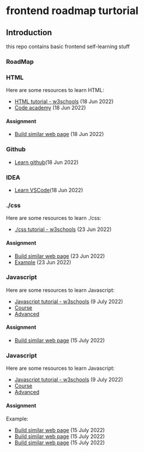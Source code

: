 # frontend roadmap turtorial

## Introduction

this repo contains basic frontend self-learning stuff 

### RoadMap
### HTML
Here are some resources to learn HTML:

- [HTML tutorial - w3schools](https://www.w3schools.com/html/default.asp) (18 Jun 2022)
- [Code academy](https://www.codecademy.com/learn/learn-html) (18 Jun 2022)


#### Assignment
- [Build similar web page](http://www.pgrocer.net/Cis44/HTML1X03.html) (18 Jun 2022)


### Github
- [Learn github](https://lab.github.com/)(18 Jun 2022)

### IDEA
- [Learn VSCode](https://code.visualstudio.com/)(18 Jun 2022)

### ./css
Here are some resources to learn ./css:

- [./css tutorial - w3schools](https://www.w3schools.com/./css/default.asp) (23 Jun 2022)


#### Assignment
- [Build similar web page](https://websitesetup.org/website-coding-html-./css/) (23 Jun 2022)
- [Example](https://codepen.io/tiffachoo/pen/wvyXRzL) (23 Jun 2022)

### Javascript
Here are some resources to learn Javascript:

- [Javascript tutorial - w3schools](https://www.w3schools.com/js/default.asp) (9 July 2022)
- [Course](https://www.youtube.com/watch?v=jS4aFq5-91M)
- [Advanced](https://javascript.info/)

#### Assignment
- [Build similar web page](https://y78.fr/5/) (15 July 2022)


### Javascript
Here are some resources to learn Javascript:

- [Javascript tutorial - w3schools](https://www.w3schools.com/js/default.asp) (9 July 2022)
- [Course](https://www.youtube.com/watch?v=jS4aFq5-91M)
- [Advanced](https://javascript.info/)

#### Assignment
 Example:
- [Build similar web page](https://y78.fr/5/) (15 July 2022)
- [Build similar web page](https://www.danielspatzek.com/home/) (15 July 2022)
- [Build similar web page](https://toyfight.co/what/) (15 July 2022)

